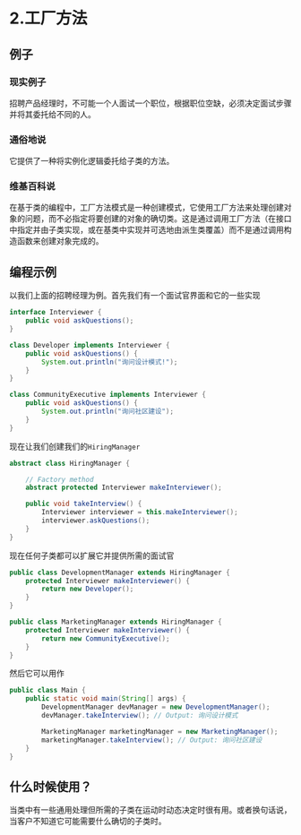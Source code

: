 # 2.工厂方法

## 例子

### 现实例子

招聘产品经理时，不可能一个人面试一个职位，根据职位空缺，必须决定面试步骤并将其委托给不同的人。

### 通俗地说

它提供了一种将实例化逻辑委托给子类的方法。

### 维基百科说

在基于类的编程中，工厂方法模式是一种创建模式，它使用工厂方法来处理创建对象的问题，而不必指定将要创建的对象的确切类。这是通过调用工厂方法（在接口中指定并由子类实现，或在基类中实现并可选地由派生类覆盖）而不是通过调用构造函数来创建对象完成的。

## 编程示例

以我们上面的招聘经理为例。首先我们有一个面试官界面和它的一些实现

```java
interface Interviewer {
    public void askQuestions();
}

class Developer implements Interviewer {
    public void askQuestions() {
        System.out.println("询问设计模式!");
    }
}

class CommunityExecutive implements Interviewer {
    public void askQuestions() {
        System.out.println("询问社区建设");
    }
}
```

现在让我们创建我们的`HiringManager`

```java
abstract class HiringManager {

    // Factory method
    abstract protected Interviewer makeInterviewer();

    public void takeInterview() {
        Interviewer interviewer = this.makeInterviewer();
        interviewer.askQuestions();
    }
}
```

现在任何子类都可以扩展它并提供所需的面试官

```java
public class DevelopmentManager extends HiringManager {
    protected Interviewer makeInterviewer() {
        return new Developer();
    }
}

public class MarketingManager extends HiringManager {
    protected Interviewer makeInterviewer() {
        return new CommunityExecutive();
    }
}
```

然后它可以用作

```java
public class Main {
    public static void main(String[] args) {
        DevelopmentManager devManager = new DevelopmentManager();
        devManager.takeInterview(); // Output: 询问设计模式

        MarketingManager marketingManager = new MarketingManager();
        marketingManager.takeInterview(); // Output: 询问社区建设
    }
}
```

## 什么时候使用？

当类中有一些通用处理但所需的子类在运动时动态决定时很有用。或者换句话说，当客户不知道它可能需要什么确切的子类时。
